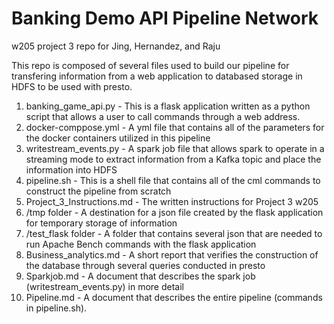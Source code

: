 # Banking Demo API Pipeline Network
w205 project 3 repo for Jing, Hernandez, and Raju

This repo is composed of several files used to build our pipeline for transfering information from a web application to databased storage in HDFS to be used with presto.

1. banking_game_api.py - This is a flask application written as a python script that allows a user to call commands through a web address.
2. docker-comppose.yml - A yml file that contains all of the parameters for the docker containers utilized in this pipeline
3. writestream_events.py - A spark job file that allows spark to operate in a streaming mode to extract information from a Kafka topic and place the information into HDFS
4. pipeline.sh - This is a shell file that contains all of the cml commands to construct the pipeline from scratch
5. Project_3_Instructions.md - The written instructions for Project 3 w205
6. /tmp folder - A destination for a json file created by the flask application for temporary storage of information
7. /test_flask folder - A folder that contains several json that are needed to run Apache Bench commands with the flask application
8. Business_analytics.md - A short report that verifies the construction of the database through several queries conducted in presto
9. Sparkjob.md - A document that describes the spark job (writestream_events.py) in more detail
10. Pipeline.md - A document that describes the entire pipeline (commands in pipeline.sh).
